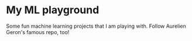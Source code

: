 # My ML playground

Some fun machine learning projects that I am playing with. Follow Aurelien Geron's famous repo, too!
